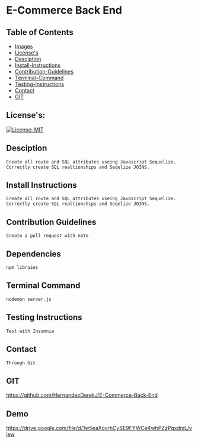 
  # E-Commerce Back End

  ## Table of Contents
  - [Images](#Images)
  - [License's](#License's)
  - [Desciption](#Desciption)
  - [Install-Instructions](#Install-Instructions)
  - [Contribution-Guidelines](#Contribution-Guidelines)
  - [Terminal-Command](#Terminal-Command)
  - [Testing-Instructions](#Testing-Instructions)  
  - [Contact](#Contact)
  - [GIT](#GIT)



  ## License's: 
  [![License: MIT](https://img.shields.io/badge/License-MIT-yellow.svg)](https://opensource.org/licenses/MIT)
  ## Desciption 

    Create all route and SQL attributes useing Javascript Sequelize. Correctly create SQL realtionships and Seqelize JOINS.

  ## Install Instructions
    
    Create all route and SQL attributes useing Javascript Sequelize. Correctly create SQL realtionships and Seqelize JOINS.
  
  ## Contribution Guidelines

    Create a pull request with note

  ## Dependencies
    
    npm libraies
  
  ## Terminal Command
  
    nodemon server.js
  
  ## Testing Instructions
  
    Test with Insomnia 

  ## Contact
  
    Through Git

  ## GIT

  https://github.com/HernandezDerekJ/E-Commerce-Back-End
  
  ## Demo

  https://drive.google.com/file/d/1w5eaXovrhCySE9FYWCe4whPZzPqxdniL/view
